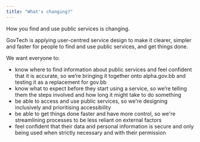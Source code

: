 ```yaml
---
title: "What's changing?"
---
```


How you find and use public services is changing.

GovTech is applying user-centred service design to make it clearer, simpler and faster for people to find and use public services, and get things done.

We want everyone to:
- know where to find information about public services and feel confident that it is accurate, so we’re bringing it together onto alpha.gov.bb and testing it as a replacement for gov.bb
- know what to expect before they start using a service, so we’re telling them the steps involved and how long it might take to do something
- be able to access and use public services, so we're designing inclusively and prioritising accessibility
- be able to get things done faster and have more control, so we're streamlining processes to be less reliant on external factors
- feel confident that their data and personal information is secure and only being used when strictly necessary and with their permission